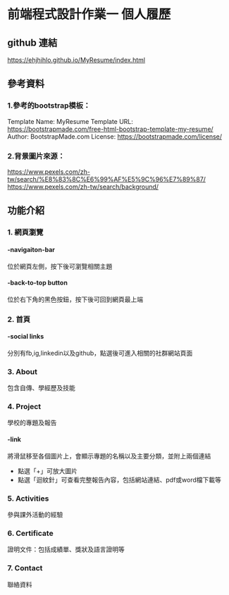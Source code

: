 # 前端程式設計作業一 個人履歷
## github 連結
https://ehjhihlo.github.io/MyResume/index.html

## 參考資料
### 1.參考的bootstrap模板：
Template Name: MyResume
Template URL: https://bootstrapmade.com/free-html-bootstrap-template-my-resume/
Author: BootstrapMade.com
License: https://bootstrapmade.com/license/

### 2.背景圖片來源：
https://www.pexels.com/zh-tw/search/%E8%83%8C%E6%99%AF%E5%9C%96%E7%89%87/
https://www.pexels.com/zh-tw/search/background/

## 功能介紹
### 1. 網頁瀏覽
#### -navigaiton-bar
位於網頁左側，按下後可瀏覽相關主題
#### -back-to-top button
位於右下角的黑色按鈕，按下後可回到網頁最上端
### 2. 首頁
#### -social links
分別有fb,ig,linkedin以及github，點選後可進入相關的社群網站頁面
### 3. About
包含自傳、學經歷及技能
### 4. Project
學校的專題及報告
#### -link
將滑鼠移至各個圖片上，會顯示專題的名稱以及主要分類，並附上兩個連結
- 點選「+」可放大圖片
- 點選「迴紋針」可查看完整報告內容，包括網站連結、pdf或word檔下載等
### 5. Activities
參與課外活動的經驗
### 6. Certificate
證明文件：包括成績單、獎狀及語言證明等
### 7. Contact
聯絡資料
